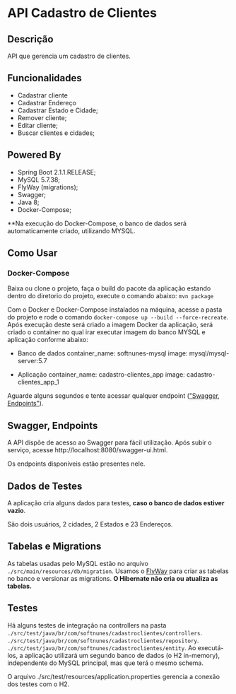 # API Cadastro de Clientes

## Descrição
API que gerencia um cadastro de clientes.

## Funcionalidades

* Cadastrar cliente
* Cadastrar Endereço
* Cadastrar Estado e Cidade;
* Remover cliente;
* Editar cliente;
* Buscar clientes e cidades;

## Powered By

* Spring Boot 2.1.1.RELEASE;
* MySQL 5.7.38;
* FlyWay (migrations);
* Swagger;
* Java 8;
* Docker-Compose;

**Na execução do Docker-Compose, o banco de dados será automaticamente criado, utilizando MYSQL.

## Como Usar
### Docker-Compose

Baixa ou clone o projeto, faça o build do pacote da  aplicação estando dentro do diretorio do projeto, execute o comando abaixo:
 `mvn package`


Com o Docker e Docker-Compose instalados na máquina, acesse a pasta do projeto e rode o comando `docker-compose up --build --force-recreate`. 
Após execução deste será criado a imagem Docker da aplicação, será criado o container no qual irar executar imagem do banco MYSQL e aplicação conforme abaixo:      

* Banco de dados
container_name: softnunes-mysql 
image: mysql/mysql-server:5.7 

* Aplicação
container_name: cadastro-clientes_app
image: cadastro-clientes_app_1

Aguarde alguns segundos e tente acessar qualquer endpoint (["Swagger, Endpoints"](#swagger-endpoints)).


## Swagger, Endpoints 

A API dispõe de acesso ao Swagger para fácil utilização. Após subir o serviço, acesse http://localhost:8080/swagger-ui.html.

Os endpoints disponíveis estão presentes nele.

## Dados de Testes

A aplicação cria alguns dados para testes, **caso o banco de dados estiver vazio**.

São dois usuários, 2 cidades,  2 Estados e 23 Endereços.

## Tabelas e Migrations
As tabelas usadas pelo MySQL estão no arquivo `./src/main/resources/db/migration`. Usamos o [FlyWay](https://flywaydb.org/) para criar as tabelas no banco e versionar as migrations. **O Hibernate não cria ou atualiza as tabelas.**

## Testes 
Há alguns testes de integração na controllers na pasta 
`./src/test/java/br/com/softnunes/cadastroclientes/controllers`. 
`./src/test/java/br/com/softnunes/cadastroclientes/repository`.
`./src/test/java/br/com/softnunes/cadastroclientes/entity`.
Ao executá-los, a aplicação utilizará um segundo banco de dados (o H2 in-memory), independente do MySQL principal, mas que terá o mesmo schema.

O arquivo ./src/test/resources/application.properties gerencia a conexão dos testes com o H2.
